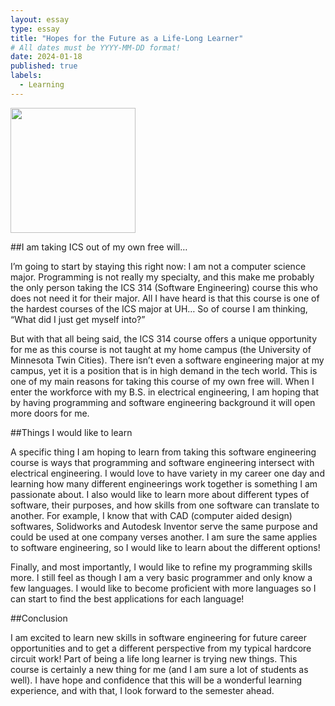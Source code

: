 ```yaml
---
layout: essay
type: essay
title: "Hopes for the Future as a Life-Long Learner"
# All dates must be YYYY-MM-DD format!
date: 2024-01-18
published: true
labels:
  - Learning
---
```


<img width="200px" src="../img/learn.jpg" class="img-thumbnail" >

##I am taking ICS out of my own free will…

I’m going to start by staying this right now: I am not a computer science major. Programming is not really my specialty, and this make me probably the only person taking the ICS 314 (Software Engineering) course this who does not need it for their major. All I have heard is that this course is one of the hardest courses of the ICS major at UH… So of course I am thinking, “What did I just get myself into?”

But with that all being said, the ICS 314 course offers a unique opportunity for me as this course is not taught at my home campus (the University of Minnesota Twin Cities). There isn’t even a software engineering major at my campus, yet it is a position that is in high demand in the tech world. This is one of my main reasons for taking this course of my own free will. When I enter the workforce with my B.S. in electrical engineering, I am hoping that by having programming and software engineering background it will open more doors for me.

##Things I would like to learn

A specific thing I am hoping to learn from taking this software engineering course is ways that programming and software engineering intersect with electrical engineering. I would love to have variety in my career one day and learning how many different engineerings work together is something I am passionate about. I also would like to learn more about different types of software, their purposes, and how skills from one software can translate to another. For example, I know that with CAD (computer aided design) softwares, Solidworks and Autodesk Inventor serve the same purpose and could be used at one company verses another. I am sure the same applies to software engineering, so I would like to learn about the different options!

Finally, and most importantly, I would like to refine my programming skills more. I still feel as though I am a very basic programmer and only know a few languages. I would like to become proficient with more languages so I can start to find the best applications for each language!

##Conclusion

I am excited to learn new skills in software engineering for future career opportunities and to get a different perspective from my typical hardcore circuit work! Part of being a life long learner is trying new things. This course is certainly a new thing for me (and I am sure a lot of students as well). I have hope and confidence that this will be a wonderful learning experience, and with that, I look forward to the semester ahead.
